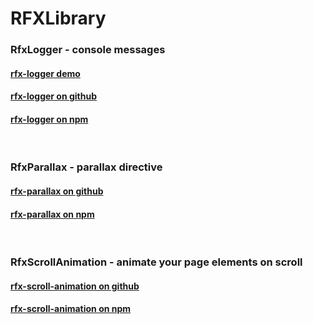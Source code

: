 # RFXLibrary

### **RfxLogger - console messages**
#### [rfx-logger demo](https://demo.redfoxxo.dev/rfx-logger)
#### [rfx-logger on github](https://github.com/RedFoxxo/RFXLibrary/tree/master/projects/rfx-logger)
#### [rfx-logger on npm](https://www.npmjs.com/package/rfx-logger)
<br />

### **RfxParallax - parallax directive**
#### [rfx-parallax on github](https://github.com/RedFoxxo/RFXLibrary/tree/master/projects/rfx-parallax)
#### [rfx-parallax on npm](https://www.npmjs.com/package/rfx-parallax)
<br />

### **RfxScrollAnimation - animate your page elements on scroll**
#### [rfx-scroll-animation on github](https://github.com/RedFoxxo/RFXLibrary/tree/master/projects/rfx-scroll-animation)
#### [rfx-scroll-animation on npm](https://www.npmjs.com/package/rfx-scroll-animation)
